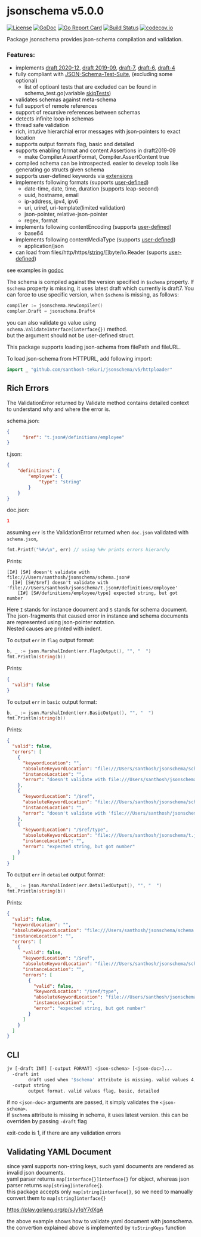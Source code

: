 # jsonschema v5.0.0

[![License](https://img.shields.io/badge/License-Apache%202.0-blue.svg)](https://opensource.org/licenses/Apache-2.0)
[![GoDoc](https://godoc.org/github.com/santhosh-tekuri/jsonschema?status.svg)](https://pkg.go.dev/github.com/santhosh-tekuri/jsonschema/v5)
[![Go Report Card](https://goreportcard.com/badge/github.com/santhosh-tekuri/jsonschema)](https://goreportcard.com/report/github.com/santhosh-tekuri/jsonschema)
[![Build Status](https://github.com/santhosh-tekuri/jsonschema/actions/workflows/go.yaml/badge.svg?branch=master)](https://github.com/santhosh-tekuri/jsonschema/actions/workflows/go.yaml)
[![codecov.io](https://codecov.io/github/santhosh-tekuri/jsonschema/coverage.svg?branch=master)](https://codecov.io/github/santhosh-tekuri/jsonschema?branch=master)

Package jsonschema provides json-schema compilation and validation.

### Features:
 - implements
   [draft 2020-12](https://json-schema.org/specification-links.html#2020-12),
   [draft 2019-09](https://json-schema.org/specification-links.html#draft-2019-09-formerly-known-as-draft-8),
   [draft-7](https://json-schema.org/specification-links.html#draft-7),
   [draft-6](https://json-schema.org/specification-links.html#draft-6),
   [draft-4](https://json-schema.org/specification-links.html#draft-4)
 - fully compliant with [JSON-Schema-Test-Suite](https://github.com/json-schema-org/JSON-Schema-Test-Suite), (excluding some optional)
   - list of optioanl tests that are excluded can be found in schema_test.go(variable [skipTests](https://github.com/santhosh-tekuri/jsonschema/blob/master/schema_test.go#L30))
 - validates schemas against meta-schema
 - full support of remote references
 - support of recursive references between schemas
 - detects infinite loop in schemas
 - thread safe validation
 - rich, intutive hierarchial error messages with json-pointers to exact location
 - supports output formats flag, basic and detailed
 - supports enabling format and content Assertions in draft2019-09
   - make Compiler.AssertFormat, Compiler.AssertContent true
 - compiled schema can be introspected. easier to develop tools like generating go structs given schema
 - supports user-defined keywords via [extensions](https://pkg.go.dev/github.com/santhosh-tekuri/jsonschema/v5/#example-package-Extension)
 - implements following formats (supports [user-defined](https://pkg.go.dev/github.com/santhosh-tekuri/jsonschema/v5/#example-package-UserDefinedFormat))
   - date-time, date, time, duration (supports leap-second)
   - uuid, hostname, email
   - ip-address, ipv4, ipv6
   - uri, uriref, uri-template(limited validation)
   - json-pointer, relative-json-pointer
   - regex, format
 - implements following contentEncoding (supports [user-defined](https://pkg.go.dev/github.com/santhosh-tekuri/jsonschema/v5/#example-package-UserDefinedContent))
   - base64
 - implements following contentMediaType (supports [user-defined](https://pkg.go.dev/github.com/santhosh-tekuri/jsonschema/v5/#example-package-UserDefinedContent))
   - application/json
 - can load from files/http/https/[string](https://pkg.go.dev/github.com/santhosh-tekuri/jsonschema/v5/#example-package-FromString)/[]byte/io.Reader (suports [user-defined](https://pkg.go.dev/github.com/santhosh-tekuri/jsonschema/v5/#example-package-UserDefinedLoader))


see examples in [godoc](https://pkg.go.dev/github.com/santhosh-tekuri/jsonschema/v5)

The schema is compiled against the version specified in `$schema` property.
If `$schema` property is missing, it uses latest draft which currently is draft7.
You can force to use specific version, when `$schema` is missing, as follows:

```go
compiler := jsonschema.NewCompiler()
compler.Draft = jsonschema.Draft4
```

you can also validate go value using `schema.ValidateInterface(interface{})` method.  
but the argument should not be user-defined struct.

This package supports loading json-schema from filePath and fileURL.

To load json-schema from HTTPURL, add following import:

```go
import _ "github.com/santhosh-tekuri/jsonschema/v5/httploader"
```

## Rich Errors

The ValidationError returned by Validate method contains detailed context to understand why and where the error is.

schema.json:
```json
{
      "$ref": "t.json#/definitions/employee"
}
```

t.json:
```json
{
    "definitions": {
        "employee": {
            "type": "string"
        }
    }
}
```

doc.json:
```json
1
```

assuming `err` is the ValidationError returned when `doc.json` validated with `schema.json`,
```go
fmt.Printf("%#v\n", err) // using %#v prints errors hierarchy
```
Prints:
```
[I#] [S#] doesn't validate with file:///Users/santhosh/jsonschema/schema.json#
  [I#] [S#/$ref] doesn't validate with 'file:///Users/santhosh/jsonschema/t.json#/definitions/employee'
    [I#] [S#/definitions/employee/type] expected string, but got number
```

Here `I` stands for instance document and `S` stands for schema document.  
The json-fragments that caused error in instance and schema documents are represented using json-pointer notation.  
Nested causes are printed with indent.

To output `err` in `flag` output format:
```go
b, _ := json.MarshalIndent(err.FlagOutput(), "", "  ")
fmt.Println(string(b))
```
Prints:
```json
{
  "valid": false
}
```
To output `err` in `basic` output format:
```go
b, _ := json.MarshalIndent(err.BasicOutput(), "", "  ")
fmt.Println(string(b))
```
Prints:
```json
{
  "valid": false,
  "errors": [
    {
      "keywordLocation": "",
      "absoluteKeywordLocation": "file:///Users/santhosh/jsonschema/schema.json#",
      "instanceLocation": "",
      "error": "doesn't validate with file:///Users/santhosh/jsonschema/schema.json#"
    },
    {
      "keywordLocation": "/$ref",
      "absoluteKeywordLocation": "file:///Users/santhosh/jsonschema/schema.json#/$ref",
      "instanceLocation": "",
      "error": "doesn't validate with 'file:///Users/santhosh/jsonschema/t.json#/definitions/employee'"
    },
    {
      "keywordLocation": "/$ref/type",
      "absoluteKeywordLocation": "file:///Users/santhosh/jsonschema/t.json#/definitions/employee/type",
      "instanceLocation": "",
      "error": "expected string, but got number"
    }
  ]
}
```
To output `err` in `detailed` output format:
```go
b, _ := json.MarshalIndent(err.DetailedOutput(), "", "  ")
fmt.Println(string(b))
```
Prints:
```json
{
  "valid": false,
  "keywordLocation": "",
  "absoluteKeywordLocation": "file:///Users/santhosh/jsonschema/schema.json#",
  "instanceLocation": "",
  "errors": [
    {
      "valid": false,
      "keywordLocation": "/$ref",
      "absoluteKeywordLocation": "file:///Users/santhosh/jsonschema/schema.json#/$ref",
      "instanceLocation": "",
      "errors": [
        {
          "valid": false,
          "keywordLocation": "/$ref/type",
          "absoluteKeywordLocation": "file:///Users/santhosh/jsonschema/t.json#/definitions/employee/type",
          "instanceLocation": "",
          "error": "expected string, but got number"
        }
      ]
    }
  ]
}
```

## CLI

```bash
jv [-draft INT] [-output FORMAT] <json-schema> [<json-doc>]...
  -draft int
    	draft used when '$schema' attribute is missing. valid values 4, 5, 7, 2019, 2020 (default 2020)
  -output string
    	output format. valid values flag, basic, detailed
```

if no `<json-doc>` arguments are passed, it simply validates the `<json-schema>`.  
if `$schema` attribute is missing in schema, it uses latest version. this can be overriden by passing `-draft` flag

exit-code is 1, if there are any validation errors

## Validating YAML Document

since yaml supports non-string keys, such yaml documents are rendered as invalid json documents.  
yaml parser returns `map[interface{}]interface{}` for object, whereas json parser returns `map[string]interafce{}`.  
this package accepts only `map[string]interface{}`, so we need to manually convert them to `map[string]interface{}`

https://play.golang.org/p/sJy1qY7dXgA

the above example shows how to validate yaml document with jsonschema.  
the convertion explained above is implemented by `toStringKeys` function

